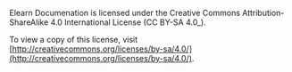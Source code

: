 Elearn Documenation is licensed under the Creative Commons Attribution-ShareAlike 4.0 International License (CC BY-SA 4.0_).

To view a copy of this license, visit [http://creativecommons.org/licenses/by-sa/4.0/](http://creativecommons.org/licenses/by-sa/4.0/).
